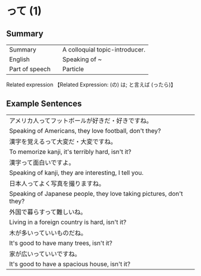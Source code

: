 # って (1)

## Summary

<table><tr>   <td>Summary<td>   <td>A colloquial topic-introducer.</td><tr><tr>   <td>English<td>   <td>Speaking of ~</td><tr><tr>   <td>Part of speech<td>   <td>Particle</td><tr></table><tr>   <td>Related expression<td>   <td>【Related Expression: (の) は; と言えば (ったら)】</td><tr></table></table>

## Example Sentences

<table><tr><td>アメリカ人ってフットボールが好きだ・好きですね。<td><tr><tr><td>Speaking of Americans, they love football, don't they?<td><tr><tr><td>漢字を覚えるって大変だ・大変ですね。<td><tr><tr><td>To memorize kanji, it's terribly hard, isn't it?<td><tr><tr><td>漢字って面白いですよ。<td><tr><tr><td>Speaking of kanji, they are interesting, I tell you.<td><tr><tr><td>日本人ってよく写真を撮りますね。<td><tr><tr><td>Speaking of Japanese people, they love taking pictures, don't they?<td><tr><tr><td>外国で暮らすって難しいね。<td><tr><tr><td>Living in a foreign country is hard, isn't it?<td><tr><tr><td>木が多いっていいものだね。<td><tr><tr><td>It's good to have many trees, isn't it?<td><tr><tr><td>家が広いっていいですね。<td><tr><tr><td>It's good to have a spacious house, isn't it?<td><tr></table>

